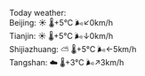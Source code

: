 Today weather:  
Beijing: ☀️   🌡️+5°C 🌬️↙0km/h  
Tianjin: ☀️   🌡️+5°C 🌬️↓0km/h  
Shijiazhuang: ⛅️  🌡️+5°C 🌬️←5km/h  
Tangshan: ☁️   🌡️+3°C 🌬️↗3km/h  
